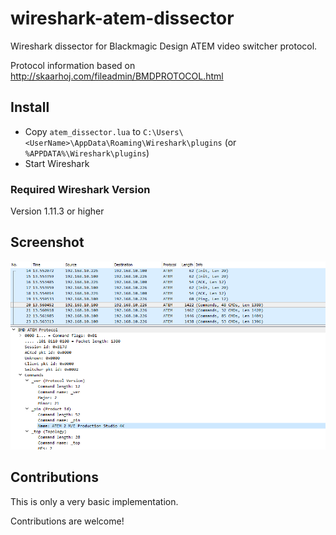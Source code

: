 wireshark-atem-dissector
========================

Wireshark dissector for Blackmagic Design ATEM video switcher protocol.

Protocol information based on http://skaarhoj.com/fileadmin/BMDPROTOCOL.html

## Install

- Copy `atem_dissector.lua` to `C:\Users\<UserName>\AppData\Roaming\Wireshark\plugins` (or `%APPDATA%\Wireshark\plugins`)
- Start Wireshark

### Required Wireshark Version

Version 1.11.3 or higher


## Screenshot

![](doc/wireshark-atem-dissector.png)

## Contributions

This is only a very basic implementation.

Contributions are welcome!
